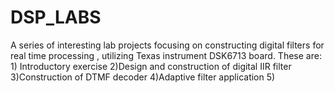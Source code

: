 # DSP_LABS
﻿A series of interesting lab projects focusing on constructing digital filters for real time processing , utilizing Texas instrument DSK6713 board. These are: 1) Introductory exercise  2)Design and construction of digital IIR filter 3)Construction of DTMF decoder 4)Adaptive filter application 5)
